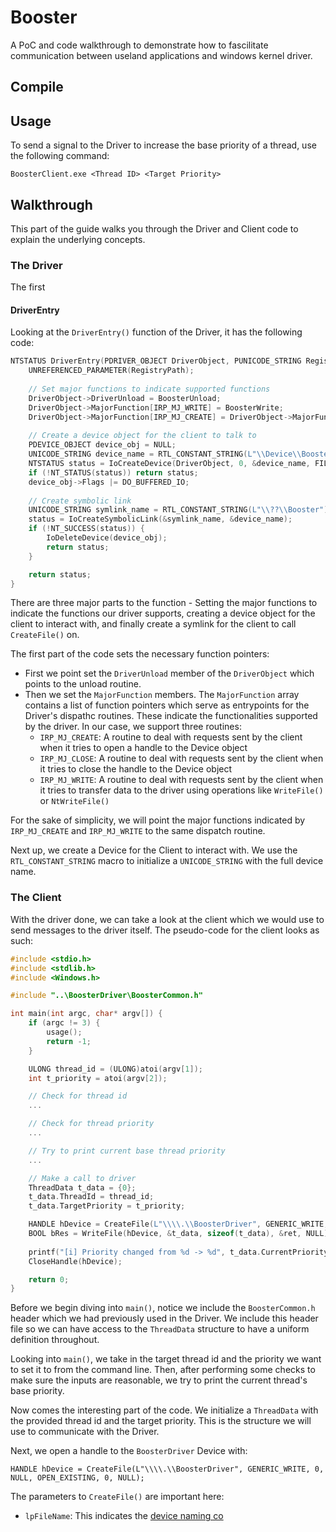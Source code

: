 # Booster

A PoC and code walkthrough to demonstrate how to fascilitate communication between useland applications and windows kernel driver. 

## Compile

## Usage

To send a signal to the Driver to increase the base priority of a thread, use the following command:

```
BoosterClient.exe <Thread ID> <Target Priority>
```

## Walkthrough

This part of the guide walks you through the Driver and Client code to explain the underlying concepts.

### The Driver

The first 

#### DriverEntry

Looking at the `DriverEntry()` function of the Driver, it has the following code:
```c
NTSTATUS DriverEntry(PDRIVER_OBJECT DriverObject, PUNICODE_STRING RegistryPath) {
	UNREFERENCED_PARAMETER(RegistryPath);
	
	// Set major functions to indicate supported functions
	DriverObject->DriverUnload = BoosterUnload;
	DriverObject->MajorFunction[IRP_MJ_WRITE] = BoosterWrite;
	DriverObject->MajorFunction[IRP_MJ_CREATE] = DriverObject->MajorFunction[IRP_MJ_CLOSE] = BoosterCreateClose;
	
	// Create a device object for the client to talk to
	PDEVICE_OBJECT device_obj = NULL;
	UNICODE_STRING device_name = RTL_CONSTANT_STRING(L"\\Device\\Booster");
	NTSTATUS status = IoCreateDevice(DriverObject, 0, &device_name,	FILE_DEVICE_UNKNOWN, 0,	FALSE, &device_obj);
	if (!NT_STATUS(status))	return status;
	device_obj->Flags |= DO_BUFFERED_IO;
	
	// Create symbolic link
	UNICODE_STRING symlink_name = RTL_CONSTANT_STRING(L"\\??\\Booster");
	status = IoCreateSymbolicLink(&symlink_name, &device_name);
	if (!NT_SUCCESS(status)) {
		IoDeleteDevice(device_obj);
		return status;
	}

	return status;
}
```

There are three major parts to the function - Setting the major functions to indicate the functions our driver supports, creating a device object for the client to interact with, and finally create a symlink for the client to call `CreateFile()` on. 

The first part of the code sets the necessary function pointers:
 - First we point set the `DriverUnload` member of the `DriverObject` which points to the unload routine.
 - Then we set the `MajorFunction` members. The `MajorFunction` array contains a list of function pointers which serve as entrypoints for the Driver's dispathc routines. These indicate the functionalities supported by the driver. In our case, we support three routines:
	- `IRP_MJ_CREATE`: A routine to deal with requests sent by the client when it tries to open a handle to the Device object 
	- `IRP_MJ_CLOSE`: A routine to deal with requests sent by the client when it tries to close the handle to the Device object 
	- `IRP_MJ_WRITE`: A routine to deal with requests sent by the client when it tries to transfer data to the driver using operations like `WriteFile()` or `NtWriteFile()`

For the sake of simplicity, we will point the major functions indicated by `IRP_MJ_CREATE` and `IRP_MJ_WRITE` to the same dispatch routine. 

Next up, we create a Device for the Client to interact with. We use the `RTL_CONSTANT_STRING` macro to initialize a `UNICODE_STRING` with the full device name. 

### The Client

With the driver done, we can take a look at the client which we would use to send messages to the driver itself. The pseudo-code for the client looks as such:

```c
#include <stdio.h>
#include <stdlib.h>
#include <Windows.h>

#include "..\BoosterDriver\BoosterCommon.h"

int main(int argc, char* argv[]) {
	if (argc != 3) {
		usage();
		return -1;
	}

	ULONG thread_id = (ULONG)atoi(argv[1]);
	int t_priority = atoi(argv[2]);

	// Check for thread id
    ...

	// Check for thread priority
    ...

	// Try to print current base thread priority
	...

	// Make a call to driver
	ThreadData t_data = {0};
	t_data.ThreadId = thread_id;
	t_data.TargetPriority = t_priority;

	HANDLE hDevice = CreateFile(L"\\\\.\\BoosterDriver", GENERIC_WRITE, 0, NULL, OPEN_EXISTING, 0, NULL);
	BOOL bRes = WriteFile(hDevice, &t_data, sizeof(t_data), &ret, NULL); 
	
	printf("[i] Priority changed from %d -> %d", t_data.CurrentPriority, t_data.TargetPriority);
	CloseHandle(hDevice);

	return 0;
}
```

Before we begin diving into `main()`, notice we include the `BoosterCommon.h` header which we had previously used in the Driver. We include this header file so we can have access to the `ThreadData` structure to have a uniform definition throughout. 

Looking into `main()`, we take in the target thread id and the priority we want to set it to from the command line. Then, after performing some checks to make sure the inputs are reasonable, we try to print the current thread's base priority.

Now comes the interesting part of the code. We initialize a `ThreadData` with the provided thread id and the target priority. This is the structure we will use to communicate with the Driver. 

Next, we open a handle to the `BoosterDriver` Device with:
```
HANDLE hDevice = CreateFile(L"\\\\.\\BoosterDriver", GENERIC_WRITE, 0, NULL, OPEN_EXISTING, 0, NULL);
```

The parameters to `CreateFile()` are important here:
- `lpFileName`: This indicates the [device naming co](https://learn.microsoft.com/en-us/windows/win32/fileio/defining-an-ms-dos-device-name)